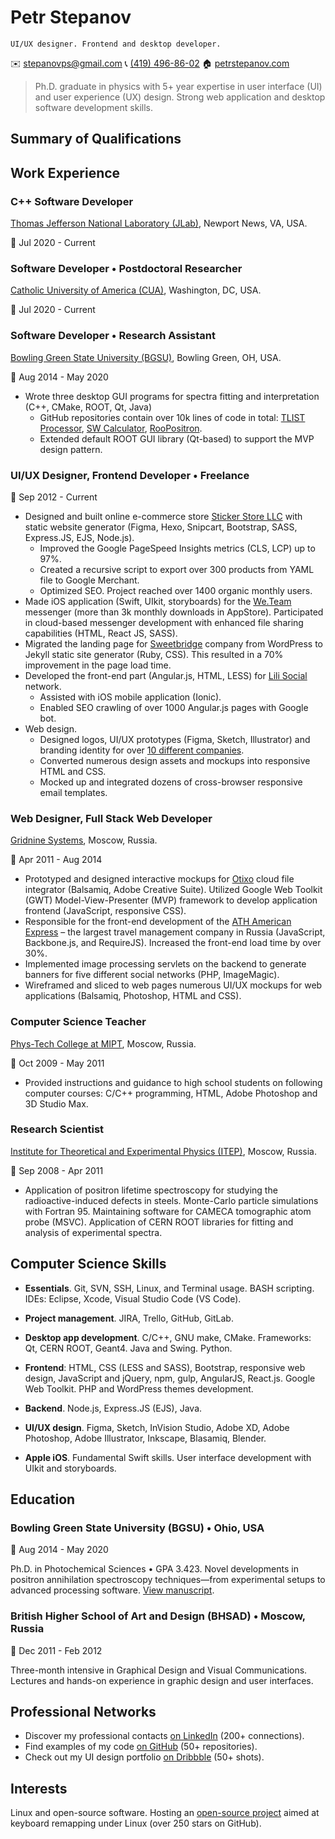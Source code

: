 Petr Stepanov
=============

    UI/UX designer. Frontend and desktop developer.

 ✉️ [stepanovps@gmail.com](mailto:stepanovps@gmail.com)
 📞 [(419) 496-86-02](tel:+14194968602)
 🏠 [petrstepanov.com](https://petrstepanov.com/)

> Ph.D. graduate in physics with 5+ year expertise in user interface (UI) and user experience (UX) design. Strong web application and desktop software development skills.

Summary of Qualifications
-------------------------


Work Experience
---------------

### C++ Software Developer

[Thomas Jefferson National Laboratory (JLab)](https://www.jlab.org/), Newport News, VA, USA.

📅 Jul 2020 - Current


### Software Developer • Postdoctoral Researcher

[Catholic University of America (CUA)](https://www.catholic.edu/index.html), Washington, DC, USA.

📅 Jul 2020 - Current


### Software Developer • Research Assistant

[Bowling Green State University (BGSU)](https://www.bgsu.edu/), Bowling Green, OH, USA.

📅 Aug 2014 - May 2020

* Wrote three desktop GUI programs for spectra fitting and interpretation (C++, CMake, ROOT, Qt, Java)
    * GitHub repositories contain over 10k lines of code in total: [TLIST Processor](https://github.com/petrstepanov/tlist-processor), [SW Calculator](https://github.com/petrstepanov/sw-calculator), [RooPositron](https://github.com/petrstepanov/roopositron).
    * Extended default ROOT GUI library (Qt-based) to support the MVP design pattern.

### UI/UX Designer, Frontend Developer • Freelance

📅 Sep 2012 - Current

* Designed and built online e-commerce store [Sticker Store LLC](https://bimmersticker.store/) with static website generator (Figma, Hexo, Snipcart, Bootstrap, SASS, Express.JS, EJS, Node.js).
    * Improved the Google PageSpeed Insights metrics (CLS, LCP) up to 97%.
    * Created a recursive script to export over 300 products from YAML file to Google Merchant.
    * Optimized SEO. Project reached over 1400 organic monthly users.
* Made iOS application (Swift, UIkit, storyboards) for the [We.Team](https://we.team/en/) messenger (more than 3k monthly downloads in AppStore). Participated in cloud-based messenger development with enhanced file sharing capabilities (HTML, React JS, SASS).
* Migrated the landing page for [Sweetbridge](https://sweetbridge.com/) company from WordPress to Jekyll static site generator (Ruby, CSS). This resulted in a 70% improvement in the page load time.
* Developed the front-end part (Angular.js, HTML, LESS) for [Lili Social](https://myli.li/) network.
    * Assisted with iOS mobile application (Ionic).
    * Enabled SEO crawling of over 1000 Angular.js pages with Google bot.
* Web design.
    * Designed logos, UI/UX prototypes (Figma, Sketch, Illustrator) and branding identity for over [10 different companies](https://dribbble.com/petrstepanov).
    * Converted numerous design assets and mockups into responsive HTML and CSS.
    * Mocked up and integrated dozens of cross-browser responsive email templates.

### Web Designer, Full Stack Web Developer

[Gridnine Systems](https://gridnine.com/), Moscow, Russia.

📅 Apr 2011 - Aug 2014

* Prototyped and designed interactive mockups for [Otixo](https://we.team/en/) cloud file integrator (Balsamiq, Adobe Creative Suite). Utilized Google Web Toolkit (GWT) Model-View-Presenter (MVP) framework to develop application frontend (JavaScript, responsive CSS).
* Responsible for the front-end development of the [ATH American Express](https://www.ath.ru/english/) – the largest travel management company in Russia (JavaScript, Backbone.js, and RequireJS). Increased the front-end load time by over 30%.
* Implemented image processing servlets on the backend to generate banners for five different social networks (PHP, ImageMagic).
* Wireframed and sliced to web pages numerous UI/UX mockups for web applications (Balsamiq, Photoshop, HTML and CSS).

### Computer Science Teacher

[Phys-Tech College at MIPT](https://mipt.ru/english/), Moscow, Russia.

📅 Oct 2009 - May 2011

* Provided instructions and guidance to high school students on following computer courses: C/C++ programming, HTML, Adobe Photoshop and 3D Studio Max.

### Research Scientist

[Institute for Theoretical and Experimental Physics (ITEP)](https://en.wikipedia.org/wiki/ITEP), Moscow, Russia.

📅 Sep 2008 - Apr 2011

* Application of positron lifetime spectroscopy for studying the radioactive-induced defects in steels. Monte-Carlo particle simulations with Fortran 95. Maintaining software for CAMECA tomographic atom probe (MSVC). Application of CERN ROOT libraries for fitting and analysis of experimental spectra.


Computer Science Skills
-----------------------

* **Essentials**. Git, SVN, SSH, Linux, and Terminal usage. BASH scripting. IDEs: Eclipse, Xcode, Visual Studio Code (VS Code). 
* **Project management**. JIRA, Trello, GitHub, GitLab.

* **Desktop app development**. C/C++, GNU make, CMake. Frameworks: Qt, CERN ROOT, Geant4. Java and Swing. Python.

* **Frontend**: HTML, CSS (LESS and SASS), Bootstrap, responsive web design, JavaScript and jQuery, npm, gulp, AngularJS, React.js. Google Web Toolkit. PHP and WordPress themes development.

* **Backend**. Node.js, Express.JS (EJS), Java.

* **UI/UX design**. Figma, Sketch, InVision Studio, Adobe XD, Adobe Photoshop, Adobe Illustrator, Inkscape, Blasamiq, Blender.

* **Apple iOS**. Fundamental Swift skills. User interface development with UIkit and storyboards.


Education
---------

### Bowling Green State University (BGSU) • Ohio, USA

📅 Aug 2014 - May 2020

Ph.D. in Photochemical Sciences • GPA 3.423. Novel developments in positron annihilation spectroscopy techniques—from experimental setups to advanced processing software. [View manuscript](https://petrstepanov.com/static/petr-stepanov-dissertation-latest.pdf).

### British Higher School of Art and Design (BHSAD) • Moscow, Russia

📅 Dec 2011 - Feb 2012

Three-month intensive in Graphical Design and Visual Communications. Lectures and hands-on experience in graphic design and user interfaces.



Professional Networks
---------------------

* Discover my professional contacts [on LinkedIn](https://www.linkedin.com/in/petrstepanov/en/) (200+ connections).
* Find examples of my code [on GitHub](https://github.com/petrstepanov/) (50+ repositories).
* Check out my UI design portfolio [on Dribbble](https://dribbble.com/petrstepanov) (50+ shots).


Interests
---------

Linux and open-source software. Hosting an [open-source project](https://github.com/petrstepanov/gnome-macos-remap) aimed at keyboard remapping under Linux (over 250 stars on GitHub).